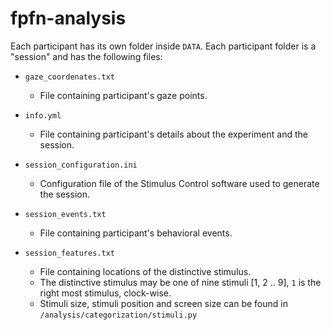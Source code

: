 # fpfn-analysis

Each participant has its own folder inside `DATA`. Each participant folder is a "session" and has the following files:

- `gaze_coordenates.txt`
   - File containing participant's gaze points.

- `info.yml`
   - File containing participant's details about the experiment and the session. 

- `session_configuration.ini`
   - Configuration file of the Stimulus Control software used to generate the session.

- `session_events.txt`
   - File containing participant's behavioral events.

- `session_features.txt`
   - File containing locations of the distinctive stimulus.
   - The distinctive stimulus may be one of nine stimuli [1, 2 .. 9], `1` is the right most stimulus, clock-wise.
   - Stimuli size, stimuli position and screen size can be found in `/analysis/categorization/stimuli.py`

